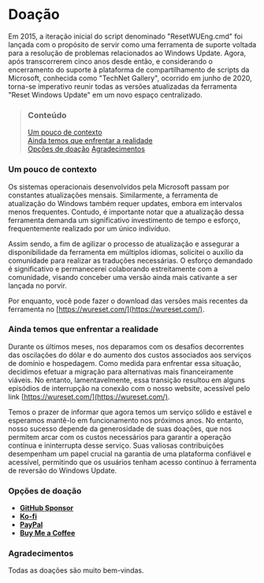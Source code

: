 # Doação

Em 2015, a iteração inicial do script denominado "ResetWUEng.cmd" foi lançada com o propósito de servir como uma ferramenta de suporte voltada para a resolução de problemas relacionados ao Windows Update. Agora, após transcorrerem cinco anos desde então, e considerando o encerramento do suporte à plataforma de compartilhamento de scripts da Microsoft, conhecida como "TechNet Gallery", ocorrido em junho de 2020, torna-se imperativo reunir todas as versões atualizadas da ferramenta "Reset Windows Update" em um novo espaço centralizado.

> ### Conteúdo
>
> [Um pouco de contexto](#um-pouco-de-contexto) <br />
> [Ainda temos que enfrentar a realidade](#ainda-temos-que-enfrentar-a-realidade) <br />
> [Opções de doação](#opcoes-de-doacao)
> [Agradecimentos](#agradecimentos)

### Um pouco de contexto

Os sistemas operacionais desenvolvidos pela Microsoft passam por constantes atualizações mensais. Similarmente, a ferramenta de atualização do Windows também requer updates, embora em intervalos menos frequentes. Contudo, é importante notar que a atualização dessa ferramenta demanda um significativo investimento de tempo e esforço, frequentemente realizado por um único indivíduo.

Assim sendo, a fim de agilizar o processo de atualização e assegurar a disponibilidade da ferramenta em múltiplos idiomas, solicitei o auxílio da comunidade para realizar as traduções necessárias. O esforço demandado é significativo e permanecerei colaborando estreitamente com a comunidade, visando conceber uma versão ainda mais cativante a ser lançada no porvir.

Por enquanto, você pode fazer o download das versões mais recentes da ferramenta no [https://wureset.com/](https://wureset.com/).

### Ainda temos que enfrentar a realidade

Durante os últimos meses, nos deparamos com os desafios decorrentes das oscilações do dólar e do aumento dos custos associados aos serviços de domínio e hospedagem. Como medida para enfrentar essa situação, decidimos efetuar a migração para alternativas mais financeiramente viáveis. No entanto, lamentavelmente, essa transição resultou em alguns episódios de interrupção na conexão com o nosso website, acessível pelo link [https://wureset.com/](https://wureset.com/).

Temos o prazer de informar que agora temos um serviço sólido e estável e esperamos mantê-lo em funcionamento nos próximos anos. No entanto, nosso sucesso depende da generosidade de suas doações, que nos permitem arcar com os custos necessários para garantir a operação contínua e ininterrupta desse serviço. Suas valiosas contribuições desempenham um papel crucial na garantia de uma plataforma confiável e acessível, permitindo que os usuários tenham acesso contínuo à ferramenta de reversão do Windows Update.

### Opções de doação

- [**GitHub Sponsor**](https://github.com/sponsors/ManuelGil)
- [**Ko-fi**](https://ko-fi.com/ManuelGil)
- [**PayPal**](https://paypal.me/ManuelFGil)
- [**Buy Me a Coffee**](https://www.buymeacoffee.com/ManuelGil)

### Agradecimentos

Todas as doações são muito bem-vindas.
